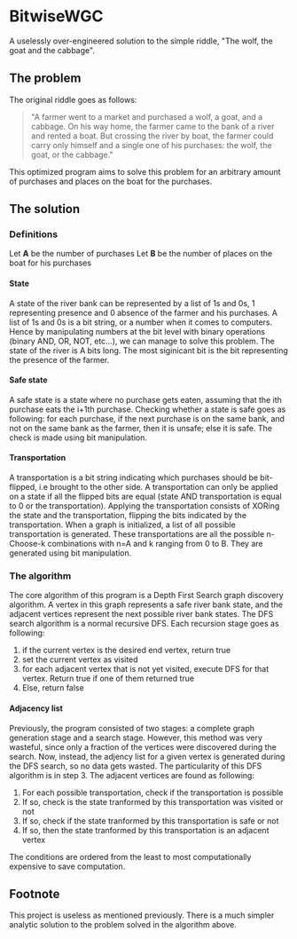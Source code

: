 # BitwiseWGC
A uselessly over-engineered solution to the simple riddle, "The wolf, the goat and the cabbage".

## The problem

The original riddle goes as follows: 

> "A farmer went to a market and purchased a wolf, a goat, and a cabbage. On his way home, the farmer came to the bank of a river and rented a boat. But crossing the river by boat, the farmer could carry only himself and a single one of his purchases: the wolf, the goat, or the cabbage."


This optimized program aims to solve this problem for an arbitrary amount of purchases and places on the boat for the purchases.

## The solution

### Definitions
Let **A** be the number of purchases
Let **B** be the number of places on the boat for his purchases

#### State
  A state of the river bank can be represented by a list of 1s and 0s, 1 representing presence and 0 absence of the farmer and his purchases. A list of 1s and 0s is a bit string, or a number when it comes to computers. Hence by manipulating numbers at the bit level with binary operations (binary AND, OR, NOT, etc...), we can manage to solve this problem.
  The state of the river is A bits long. The most siginicant bit is the bit representing the presence of the farmer.

#### Safe state
  A safe state is a state where no purchase gets eaten, assuming that the ith purchase eats the i+1th purchase. Checking whether a state is safe goes as following: for each purchase, if the next purchase is on the same bank, and not on the same bank as the farmer, then it is unsafe; else it is safe. The check is made using bit manipulation.

#### Transportation
  A transportation is a bit string indicating which purchases should be bit-flipped, i.e brought to the other side. A transportation can only be applied on a state if all the flipped bits are equal (state AND transportation is equal to 0 or the transportation). Applying the transportation consists of XORing the state and the transportation, flipping the bits indicated by the transportation. 
  When a graph is initialized, a list of all possible transportation is generated. These transportations are all the possible n-Choose-k combinations with n=A and k ranging from 0 to B. They are generated using bit manipulation.

### The algorithm
  The core algorithm of this program is a Depth First Search graph discovery algorithm. A vertex in this graph represents a safe river bank state, and the adjacent vertices represent the next possible river bank states.
  The DFS search algorithm is a normal recursive DFS. Each recursion stage goes as following:
  1. if the current vertex is the desired end vertex, return true
  2. set the current vertex as visited
  3. for each adjacent vertex that is not yet visited,  execute DFS for that vertex. Return true if one of them returned true
  4. Else, return false

#### Adjacency list
  Previously, the program consisted of two stages: a complete graph generation stage and a search stage. However, this method was very wasteful, since only a fraction of the vertices were discovered during the search. Now, instead, the adjency list for a given vertex is generated during the DFS search, so no data gets wasted.
  The particularity of this DFS algorithm is in step 3. The adjacent vertices are found as following:
   1. For each possible transportation, check if the transportation is possible
   2. If so, check is the state tranformed by this transportation was visited or not
   3. If so, check if the state tranformed by this transportation is safe or not
   4. If so, then the state tranformed by this transportation is an adjacent vertex
  
The conditions are ordered from the least to most computationally expensive to save computation.

## Footnote
This project is useless as mentioned previously. There is a much simpler analytic solution to the problem solved in the algorithm above.






